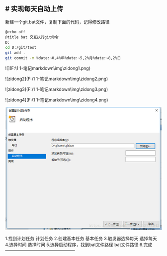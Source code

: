 ##  # 实现每天自动上传



新建一个git.bat文件，复制下面的代码，记得修改路径

```bash
@echo off
@title bat 交互执行git命令
D:
cd D:/git/test
git add .
git commit -m %date:~0,4%年%date:~5,2%月%date:~8,2%日


```


![](F:\1  1-笔记markdown\img\zidong1.png)


![zidong2](F:\1  1-笔记markdown\img\zidong2.png)

![zidong3](F:\1  1-笔记markdown\img\zidong3.png)

![zidong4](F:\1  1-笔记markdown\img\zidong4.png)

![zidong5](..\img\zidong5.png)

1.找到计划任务
计划任务
2.创建基本任务
基本任务
3.触发器选择每天
选择每天
4.选择时间
选择时间
5.选择启动程序，找到bat文件路径
bat文件路径
6.完成
————————————————

